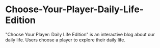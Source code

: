 # Choose-Your-Player-Daily-Life-Edition
"Choose Your Player: Daily Life Edition" is an interactive blog about our daily life. Users choose a player to explore their daily life.
